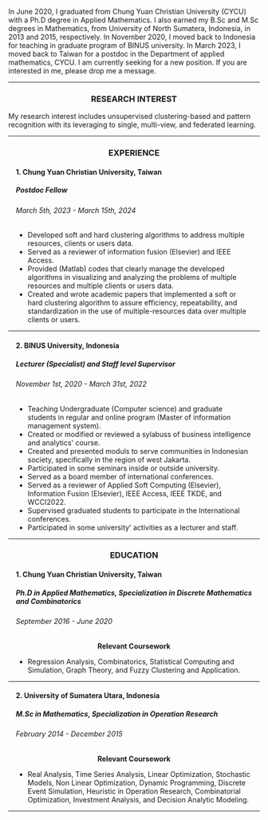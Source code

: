 In June 2020, I graduated from Chung Yuan Christian University (CYCU) with a Ph.D degree in Applied Mathematics. 
                I also earned my B.Sc and M.Sc degrees in Mathematics, from University of North Sumatera, Indonesia, in 2013 and 2015, respectively.
                In November 2020, I moved back to Indonesia for teaching in graduate program of BINUS university. In March 2023, I moved back to Taiwan 
				for a postdoc in the Department of applied mathematics, CYCU. I am currently seeking for a new position. If you are interested in me, 
				please drop me a message.


<center>
<hr style="height:1px; border-color: #4B4B4C;">
</center>
   <section>
	<center>
		<h3>RESEARCH INTEREST</h3>
	</center>
My research interest includes unsupervised clustering-based and pattern recognition with its leveraging to single, multi-view, and federated learning.
<center>
<hr style="height:1px; border-color: #4B4B4C;">
</center>

   <section>
	<center>
		<h3>EXPERIENCE</h3>
	</center>
	<div class="content">
		<div class="inner">
			<div class="row">
				<div class="col-12 col-12-medium" style="margin-left: 15px;margin-right: 15px;">
					<strong>
						<h4>1. Chung Yuan Christian University, Taiwan</h4>
					</strong>
					</strong>
						<h5>Postdoc Fellow</h5>
					</strong>
						<h6 class="text-black"><i class="fa fa-calendar fa-fw margin-right"></i>March 5th, 2023 - March 15th, 2024</h6>
	<ul>
	<li>Developed soft and hard clustering algorithms to address multiple resources, clients or users data.
	</li>
	<li>Served as a reviewer of information fusion (Elsevier) and IEEE Access.
	</li>
	<li>Provided (Matlab) codes that clearly manage the developed algorithms in visualizing and analyzing the problems of multiple resources and multiple clients or users data.
	</li>
	<li>Created and wrote academic papers that implemented a soft or hard clustering algorithm to assure efficiency, repeatability, and standardization in the use of multiple-resources data over multiple clients or users.
	</li>
	</ul>
				</div>
			<div class="col-12 col-11-small">
			<center>
				<hr style="height:1px; border-color: #4B4B4C;">
			</center>
							</div>
		</div>
		<div class="row">
		<div class="col-12 col-12-medium" style="margin-left: 15px;margin-right: 15px;">
			<strong>
				<h4>2. BINUS University, Indonesia</h4>
			</strong>
			<strong>
				<h5>Lecturer (Specialist) and Staff level Supervisor</h5>
			</strong>
			<h6 class="text-black"><i class="fa fa-calendar fa-fw margin-right"></i>November 1st, 2020 - March 31st, 2022</h6>
			<ul>
	<li>Teaching Undergraduate (Computer science) and graduate students in regular and online program (Master of information management system).
	</li>
	<li>Created or modified or reviewed a sylabuss of business intelligence and analytics' course. 
	</li>
	<li>Created and presented moduls to serve communities in Indonesian society, specifically in the region of west Jakarta.
	</li>
	<li>Participated in some seminars inside or outside university.
	</li>
	<li>Served as a board member of international conferences.
	</li>
	<li>Served as a reviewer of Applied Soft Computing (Elsevier), Information Fusion (Elsevier), IEEE Access, IEEE TKDE, and WCCI2022.
	</li>
	<li>Supervised graduated students to participate in the International conferences.
	</li>
	<li>Participated in some university' activities as a lecturer and staff.
	</li>
	</ul>
	</div>
	<div class="col-12 col-11-small">
	<center>
		<hr style="height:1px; border-color: #4B4B4C;">
	</center>
		</div>
	</div>
</div>
</div>



   <section>
	<center>
		<h3>EDUCATION</h3>
	</center>
	<div class="content">
		<div class="inner">
			<div class="row">
				<div class="col-12 col-12-medium" style="margin-left: 15px;margin-right: 15px;">
					<strong>
						<h4>1. Chung Yuan Christian University, Taiwan</h4>
					</strong>
					</strong>
						<h5>Ph.D in Applied Mathematics, Specialization in Discrete Mathematics and Combinatorics</h5>
					</strong>
						<h6 class="text-black"><i class="fa fa-calendar fa-fw margin-right"></i>September 2016 - June
							2020</h6>
					<center><strong>
										<h7>Relevant Coursework</h7>
									</strong></center>
	<ul>
	<li>Regression Analysis, Combinatorics, Statistical Computing and Simulation, Graph Theory, and Fuzzy Clustering and Application.
	</li>
	</ul>
				</div>
			<div class="col-12 col-11-small">
			<center>
				<hr style="height:1px; border-color: #4B4B4C;">
			</center>
							</div>
		</div>
		<div class="row">
		<div class="col-12 col-12-medium" style="margin-left: 15px;margin-right: 15px;">
			<strong>
				<h4>2. University of Sumatera Utara, Indonesia</h4>
			</strong>
			<strong>
				<h5>M.Sc in Mathematics, Specialization in Operation Research</h5>
			</strong>
			<h6 class="text-black"><i class="fa fa-calendar fa-fw margin-right"></i>February 2014 - December 2015</h6>
			<center><strong>
										<h7>Relevant Coursework</h7>
									</strong></center>
	<ul>
	<li>Real Analysis, Time Series Analysis, Linear Optimization, Stochastic Models, Non Linear Optimization, Dynamic Programming, Discrete Event Simulation, Heuristic in Operation Research, Combinatorial Optimization, Investment Analysis, and Decision Analytic Modeling.
	</li>
	</ul>
	</div>
	<div class="col-12 col-11-small">
	<center>
		<hr style="height:1px; border-color: #4B4B4C;">
	</center>
		</div>
	</div>
</div>
</div>



